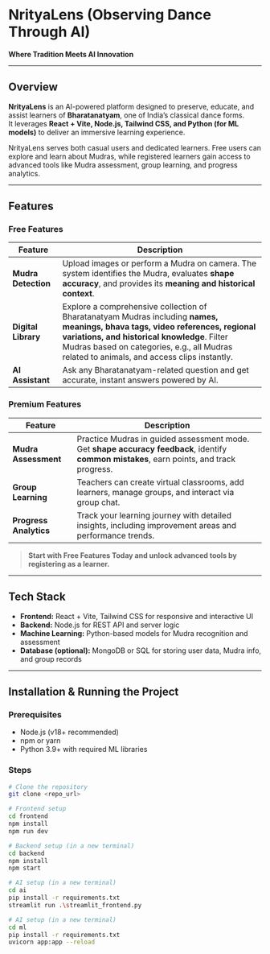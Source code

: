 # NrityaLens (Observing Dance Through AI)

**Where Tradition Meets AI Innovation**

---

## Overview
**NrityaLens** is an AI-powered platform designed to preserve, educate, and assist learners of **Bharatanatyam**, one of India’s classical dance forms.  
It leverages **React + Vite, Node.js, Tailwind CSS, and Python (for ML models)** to deliver an immersive learning experience.

NrityaLens serves both casual users and dedicated learners. Free users can explore and learn about Mudras, while registered learners gain access to advanced tools like Mudra assessment, group learning, and progress analytics.

---

## Features

### Free Features

| Feature | Description |
|---------|-------------|
| **Mudra Detection** | Upload images or perform a Mudra on camera. The system identifies the Mudra, evaluates **shape accuracy**, and provides its **meaning and historical context**. |
| **Digital Library** | Explore a comprehensive collection of Bharatanatyam Mudras including **names, meanings, bhava tags, video references, regional variations, and historical knowledge**. Filter Mudras based on categories, e.g., all Mudras related to animals, and access clips instantly. |
| **AI Assistant** | Ask any Bharatanatyam-related question and get accurate, instant answers powered by AI. |

### Premium Features

| Feature | Description |
|---------|-------------|
| **Mudra Assessment** | Practice Mudras in guided assessment mode. Get **shape accuracy feedback**, identify **common mistakes**, earn points, and track progress. |
| **Group Learning** | Teachers can create virtual classrooms, add learners, manage groups, and interact via group chat. |
| **Progress Analytics** | Track your learning journey with detailed insights, including improvement areas and performance trends. |

> **Start with Free Features Today and unlock advanced tools by registering as a learner.**


---

## Tech Stack
- **Frontend:** React + Vite, Tailwind CSS for responsive and interactive UI  
- **Backend:** Node.js for REST API and server logic  
- **Machine Learning:** Python-based models for Mudra recognition and assessment  
- **Database (optional):** MongoDB or SQL for storing user data, Mudra info, and group records  

---

## Installation & Running the Project

### Prerequisites
- Node.js (v18+ recommended)  
- npm or yarn  
- Python 3.9+ with required ML libraries  

### Steps
```bash
# Clone the repository
git clone <repo_url>

# Frontend setup
cd frontend
npm install
npm run dev

# Backend setup (in a new terminal)
cd backend
npm install
npm start

# AI setup (in a new terminal)
cd ai
pip install -r requirements.txt
streamlit run .\streamlit_frontend.py

# AI setup (in a new terminal)
cd ml
pip install -r requirements.txt
uvicorn app:app --reload